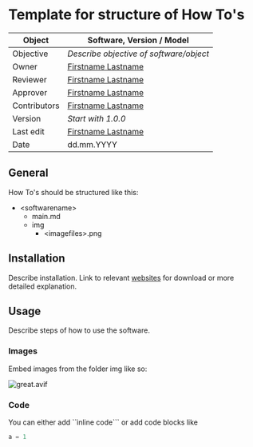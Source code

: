 # Template for structure of How To's

| Object       | Software, Version / Model                                 |
|--------------|-----------------------------------------------------------|
| Objective    | _Describe objective of software/object_                   |
| Owner        | [Firstname Lastname](mailto:firstname.lastname@domain.de) |
| Reviewer     | [Firstname Lastname](mailto:firstname.lastname@domain.de) |
| Approver     | [Firstname Lastname](mailto:firstname.lastname@domain.de) |
| Contributors | [Firstname Lastname](mailto:firstname.lastname@domain.de) |
| Version      | _Start with 1.0.0_                                        |
| Last edit    | [Firstname Lastname](mailto:firstname.lastname@domain.de) |
| Date         | dd.mm.YYYY                                                |


## General 

How To's should be structured like this:

- \<softwarename\>
    - main.md
    - img
        - \<imagefiles\>.png


## Installation

Describe installation. Link to relevant [websites](https://git-scm.com/book/en/v2/Getting-Started-Installing-Git) for download or more detailed explanation. 

## Usage

Describe steps of how to use the software.

### Images

Embed images from the folder img like so:

![great.avif](img/great.avif)

### Code
You can either add ``ìnline code``` or add code blocks like

```python
a = 1
```
